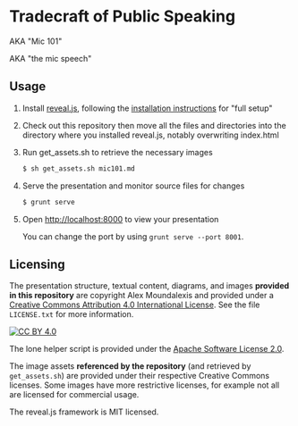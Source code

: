 # Tradecraft of Public Speaking

AKA "Mic 101"

AKA "the mic speech"

## Usage

1. Install [reveal.js](https://github.com/hakimel/reveal.js), following the [installation instructions](https://github.com/hakimel/reveal.js/#installation) for "full setup"

2. Check out this repository then move all the files and directories into the directory where you installed reveal.js, notably overwriting index.html

4. Run get_assets.sh to retrieve the necessary images

   ```sh
   $ sh get_assets.sh mic101.md
   ```

5. Serve the presentation and monitor source files for changes

   ```sh
   $ grunt serve
   ```

6. Open <http://localhost:8000> to view your presentation

   You can change the port by using `grunt serve --port 8001`.

## Licensing

The presentation structure, textual content, diagrams, and images **provided in this repository** are copyright Alex Moundalexis and provided under a [Creative Commons Attribution 4.0 International License](http://creativecommons.org/licenses/by/4.0/). See the file `LICENSE.txt` for more information.

[![CC BY 4.0](https://i.creativecommons.org/l/by/4.0/88x31.png)](http://creativecommons.org/licenses/by/4.0/)

The lone helper script is provided under the [Apache Software License 2.0](http://www.apache.org/licenses/LICENSE-2.0).

The image assets **referenced by the repository** (and retrieved by `get_assets.sh`) are provided under their respective Creative Commons licenses. Some images have more restrictive licenses, for example not all are licensed for commercial usage.

The reveal.js framework is MIT licensed.

